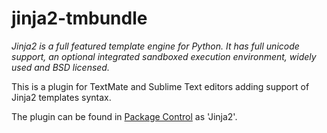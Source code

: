 # jinja2-tmbundle

*Jinja2 is a full featured template engine for Python. It has full unicode support, an optional integrated sandboxed execution environment, widely used and BSD licensed.*

This is a plugin for TextMate and Sublime Text editors adding support of Jinja2 templates syntax.

The plugin can be found in [Package Control](https://packagecontrol.io/) as 'Jinja2'.

